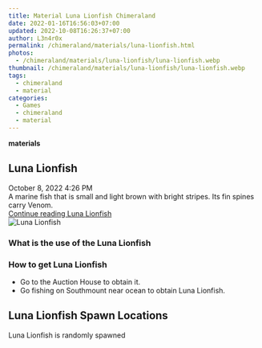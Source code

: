 ```yaml
---
title: Material Luna Lionfish Chimeraland
date: 2022-01-16T16:56:03+07:00
updated: 2022-10-08T16:26:37+07:00
author: L3n4r0x
permalink: /chimeraland/materials/luna-lionfish.html
photos:
  - /chimeraland/materials/luna-lionfish/luna-lionfish.webp
thumbnail: /chimeraland/materials/luna-lionfish/luna-lionfish.webp
tags:
  - chimeraland
  - material
categories:
  - Games
  - chimeraland
  - material
---
```


<section id="bootstrap-wrapper">
  <link
    rel="stylesheet"
    href="https://rawcdn.githack.com/dimaslanjaka/Web-Manajemen/870a349/css/bootstrap-5-3-0-alpha3-wrapper.css"
  />
  <div
    class="row g-0 border rounded overflow-hidden flex-md-row mb-4 shadow-sm position-relative bg-light text-dark"
  >
    <div class="col p-4 d-flex flex-column position-static">
      <strong class="d-inline-block mb-2 text-success">materials</strong>
      <h2 class="mb-0">Luna Lionfish</h2>
      <div class="mb-1 text-muted">October 8, 2022 4:26 PM</div>
      <div class="mb-2 border p-1">
        A marine fish that is small and light brown with bright stripes. Its fin
        spines carry Venom.
      </div>
      <a
        href="/chimeraland/materials/luna-lionfish.html"
        class="stretched-link d-none"
        >Continue reading Luna Lionfish</a
      >
    </div>
    <div class="col-auto d-none d-lg-block">
      <img
        src="/chimeraland/materials/luna-lionfish/luna-lionfish.webp"
        alt="Luna Lionfish"
      />
    </div>
  </div>
  <div class="row bg-light text-dark">
    <div class="col-lg-6 col-12 mb-2">
      <div class="card">
        <div class="card-body">
          <h3 class="card-title">What is the use of the Luna Lionfish</h3>
          <div class="card-text"><ul></ul></div>
        </div>
      </div>
    </div>
    <div class="col-lg-6 col-12 mb-2">
      <div class="card">
        <div class="card-body">
          <h3 class="card-title">How to get Luna Lionfish</h3>
          <div class="card-text">
            <ul>
              <li>Go to the Auction House to obtain it.</li>
              <li>
                Go fishing on Southmount near ocean to obtain Luna Lionfish.
              </li>
            </ul>
          </div>
        </div>
      </div>
    </div>
    <div class="col-12 mb-2">
      <h2>Luna Lionfish Spawn Locations</h2>
      <p>Luna Lionfish is randomly spawned</p>
    </div>
  </div>
</section>